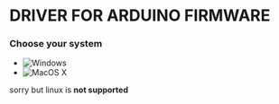 # DRIVER FOR ARDUINO FIRMWARE
### Choose your system
- ![Windows](https://github.com/UBER-BLACK/SoccerRobotsPro/tree/main/src/programs/drivers/ch340/windows)
- ![MacOS X](https://github.com/UBER-BLACK/SoccerRobotsPro/tree/main/src/programs/drivers/ch340/macosx)


sorry but linux is **not supported**